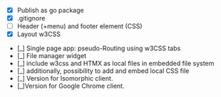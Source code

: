 - [x] Publish as go package
- [x] .gitignore
- [ ] Header (+menu) and footer element (CSS)
- [x] Layout w3CSS
- [_] Single page app: pseudo-Routing using w3CSS tabs
- [_] File manager widget
- [_] include w3css and HTMX as local files in embedded file system
- [_] additionally, possibility to add and embed local CSS file
- [_] Version for Isomorphic client.
- [_]Version for Google Chrome client.
